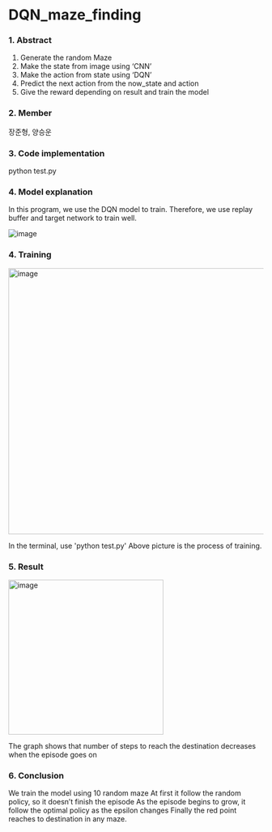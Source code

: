# DQN_maze_finding

### 1. Abstract

1. Generate the random Maze
2. Make the state from image using ‘CNN’
3. Make the action from state using ‘DQN’
4. Predict the next action from the now_state and action
5. Give the reward depending on result and train the model

### 2. Member

장준형, 양승운

### 3. Code implementation

python test.py

### 4. Model explanation

In this program, we use the DQN model to train. 
Therefore, we use replay buffer and target network to train well.

![image](https://user-images.githubusercontent.com/89409079/229114221-a7363a50-99d0-44fb-9a00-a43d4b4b9fbe.png)

### 4. Training

<img width="526" alt="image" src="https://user-images.githubusercontent.com/89409079/229114357-879ede1a-97e7-405b-8b72-c37ee5b31081.png">

In the terminal, use 'python test.py'
Above picture is the process of training. 

### 5. Result

<img width="306" alt="image" src="https://user-images.githubusercontent.com/89409079/229113675-25ce4113-06e8-47c7-a79d-a5924b3575eb.png">

The graph shows that number of steps to reach the destination decreases when the episode goes on 

### 6. Conclusion

We train the model using 10 random maze
At first it follow the random policy, so it doesn’t finish the episode
As the episode begins to grow, it follow the optimal policy as the epsilon changes 
Finally the red point reaches to destination in any maze.
